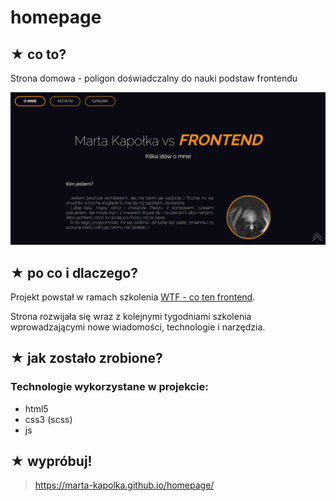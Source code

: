 #  homepage

## &#9733; co to?

Strona domowa - poligon doświadczalny do nauki podstaw frontendu

![podgląd homepage](gh/homepage.jpg)

## &#9733; po co i dlaczego?

Projekt powstał w ramach szkolenia [WTF - co ten frontend](https://cotenfrontend.pl).

Strona rozwijała się wraz z kolejnymi tygodniami szkolenia wprowadzającymi nowe wiadomości, technologie i narzędzia.

## &#9733; jak zostało zrobione?

### Technologie wykorzystane w projekcie:

- html5
- css3 (scss)
- js

## &#9733; wypróbuj!

> https://marta-kapolka.github.io/homepage/
